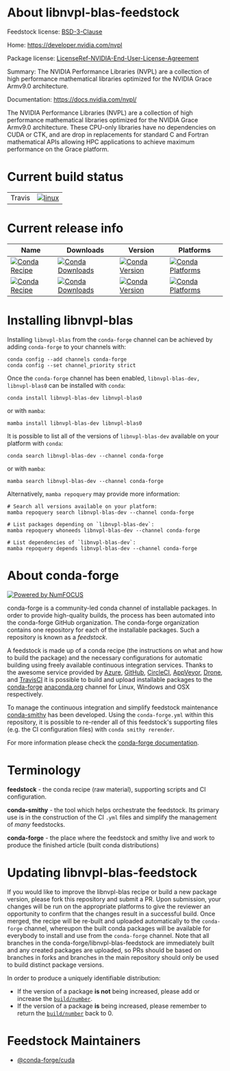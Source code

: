 About libnvpl-blas-feedstock
============================

Feedstock license: [BSD-3-Clause](https://github.com/conda-forge/libnvpl-blas-feedstock/blob/main/LICENSE.txt)

Home: https://developer.nvidia.com/nvpl

Package license: [LicenseRef-NVIDIA-End-User-License-Agreement](https://docs.nvidia.com/nvpl/license.html)

Summary: The NVIDIA Performance Libraries (NVPL) are a collection of high performance mathematical libraries optimized for the NVIDIA Grace Armv9.0 architecture.

Documentation: https://docs.nvidia.com/nvpl/

The NVIDIA Performance Libraries (NVPL) are a collection of high performance mathematical libraries optimized for the NVIDIA Grace Armv9.0 architecture.
These CPU-only libraries have no dependencies on CUDA or CTK, and are drop in replacements for standard C and Fortran mathematical APIs allowing HPC applications to achieve maximum performance on the Grace platform.

Current build status
====================


<table><tr>
    <td>Travis</td>
    <td>
      <a href="https://app.travis-ci.com/conda-forge/libnvpl-blas-feedstock">
        <img alt="linux" src="https://img.shields.io/travis/com/conda-forge/libnvpl-blas-feedstock/main.svg?label=Linux">
      </a>
    </td>
  </tr>
</table>

Current release info
====================

| Name | Downloads | Version | Platforms |
| --- | --- | --- | --- |
| [![Conda Recipe](https://img.shields.io/badge/recipe-libnvpl--blas--dev-green.svg)](https://anaconda.org/conda-forge/libnvpl-blas-dev) | [![Conda Downloads](https://img.shields.io/conda/dn/conda-forge/libnvpl-blas-dev.svg)](https://anaconda.org/conda-forge/libnvpl-blas-dev) | [![Conda Version](https://img.shields.io/conda/vn/conda-forge/libnvpl-blas-dev.svg)](https://anaconda.org/conda-forge/libnvpl-blas-dev) | [![Conda Platforms](https://img.shields.io/conda/pn/conda-forge/libnvpl-blas-dev.svg)](https://anaconda.org/conda-forge/libnvpl-blas-dev) |
| [![Conda Recipe](https://img.shields.io/badge/recipe-libnvpl--blas0-green.svg)](https://anaconda.org/conda-forge/libnvpl-blas0) | [![Conda Downloads](https://img.shields.io/conda/dn/conda-forge/libnvpl-blas0.svg)](https://anaconda.org/conda-forge/libnvpl-blas0) | [![Conda Version](https://img.shields.io/conda/vn/conda-forge/libnvpl-blas0.svg)](https://anaconda.org/conda-forge/libnvpl-blas0) | [![Conda Platforms](https://img.shields.io/conda/pn/conda-forge/libnvpl-blas0.svg)](https://anaconda.org/conda-forge/libnvpl-blas0) |

Installing libnvpl-blas
=======================

Installing `libnvpl-blas` from the `conda-forge` channel can be achieved by adding `conda-forge` to your channels with:

```
conda config --add channels conda-forge
conda config --set channel_priority strict
```

Once the `conda-forge` channel has been enabled, `libnvpl-blas-dev, libnvpl-blas0` can be installed with `conda`:

```
conda install libnvpl-blas-dev libnvpl-blas0
```

or with `mamba`:

```
mamba install libnvpl-blas-dev libnvpl-blas0
```

It is possible to list all of the versions of `libnvpl-blas-dev` available on your platform with `conda`:

```
conda search libnvpl-blas-dev --channel conda-forge
```

or with `mamba`:

```
mamba search libnvpl-blas-dev --channel conda-forge
```

Alternatively, `mamba repoquery` may provide more information:

```
# Search all versions available on your platform:
mamba repoquery search libnvpl-blas-dev --channel conda-forge

# List packages depending on `libnvpl-blas-dev`:
mamba repoquery whoneeds libnvpl-blas-dev --channel conda-forge

# List dependencies of `libnvpl-blas-dev`:
mamba repoquery depends libnvpl-blas-dev --channel conda-forge
```


About conda-forge
=================

[![Powered by
NumFOCUS](https://img.shields.io/badge/powered%20by-NumFOCUS-orange.svg?style=flat&colorA=E1523D&colorB=007D8A)](https://numfocus.org)

conda-forge is a community-led conda channel of installable packages.
In order to provide high-quality builds, the process has been automated into the
conda-forge GitHub organization. The conda-forge organization contains one repository
for each of the installable packages. Such a repository is known as a *feedstock*.

A feedstock is made up of a conda recipe (the instructions on what and how to build
the package) and the necessary configurations for automatic building using freely
available continuous integration services. Thanks to the awesome service provided by
[Azure](https://azure.microsoft.com/en-us/services/devops/), [GitHub](https://github.com/),
[CircleCI](https://circleci.com/), [AppVeyor](https://www.appveyor.com/),
[Drone](https://cloud.drone.io/welcome), and [TravisCI](https://travis-ci.com/)
it is possible to build and upload installable packages to the
[conda-forge](https://anaconda.org/conda-forge) [anaconda.org](https://anaconda.org/)
channel for Linux, Windows and OSX respectively.

To manage the continuous integration and simplify feedstock maintenance
[conda-smithy](https://github.com/conda-forge/conda-smithy) has been developed.
Using the ``conda-forge.yml`` within this repository, it is possible to re-render all of
this feedstock's supporting files (e.g. the CI configuration files) with ``conda smithy rerender``.

For more information please check the [conda-forge documentation](https://conda-forge.org/docs/).

Terminology
===========

**feedstock** - the conda recipe (raw material), supporting scripts and CI configuration.

**conda-smithy** - the tool which helps orchestrate the feedstock.
                   Its primary use is in the construction of the CI ``.yml`` files
                   and simplify the management of *many* feedstocks.

**conda-forge** - the place where the feedstock and smithy live and work to
                  produce the finished article (built conda distributions)


Updating libnvpl-blas-feedstock
===============================

If you would like to improve the libnvpl-blas recipe or build a new
package version, please fork this repository and submit a PR. Upon submission,
your changes will be run on the appropriate platforms to give the reviewer an
opportunity to confirm that the changes result in a successful build. Once
merged, the recipe will be re-built and uploaded automatically to the
`conda-forge` channel, whereupon the built conda packages will be available for
everybody to install and use from the `conda-forge` channel.
Note that all branches in the conda-forge/libnvpl-blas-feedstock are
immediately built and any created packages are uploaded, so PRs should be based
on branches in forks and branches in the main repository should only be used to
build distinct package versions.

In order to produce a uniquely identifiable distribution:
 * If the version of a package **is not** being increased, please add or increase
   the [``build/number``](https://docs.conda.io/projects/conda-build/en/latest/resources/define-metadata.html#build-number-and-string).
 * If the version of a package **is** being increased, please remember to return
   the [``build/number``](https://docs.conda.io/projects/conda-build/en/latest/resources/define-metadata.html#build-number-and-string)
   back to 0.

Feedstock Maintainers
=====================

* [@conda-forge/cuda](https://github.com/orgs/conda-forge/teams/cuda/)

